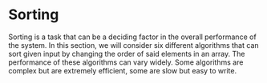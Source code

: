 # Sorting

Sorting is a task that can be a deciding factor in the overall performance of the system. In this section, we will consider six different algorithms that can sort given input by changing the order of said elements in an array. The performance of these algorithms can vary widely. Some algorithms are complex but are extremely efficient, some are slow but easy to write.&#x20;
